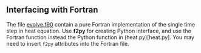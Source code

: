 ## Interfacing with Fortran

The file [evolve.f90](evolve.f90) contain a pure Fortran implementation of the
single time step in heat equation. Use **f2py** for creating Python interface,
and use the Fortran function instead the Python function in
(heat.py)[heat.py].
You may need to insert `f2py` attributes into the Fortran file.

